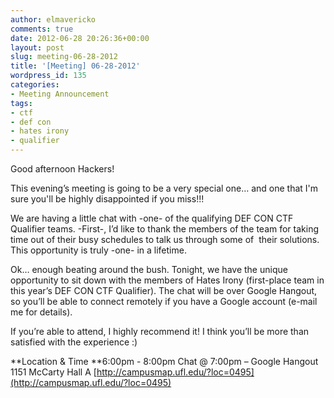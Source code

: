 ```yaml
---
author: elmavericko
comments: true
date: 2012-06-28 20:26:36+00:00
layout: post
slug: meeting-06-28-2012
title: '[Meeting] 06-28-2012'
wordpress_id: 135
categories:
- Meeting Announcement
tags:
- ctf
- def con
- hates irony
- qualifier
---
```


Good afternoon Hackers!

This evening’s meeting is going to be a very special one… and one that I'm sure you'll be highly disappointed if you miss!!!

We are having a little chat with -one- of the qualifying DEF CON CTF Qualifier teams. -First-, I’d like to thank the members of the team for taking time out of their busy schedules to talk us through some of  their solutions. This opportunity is truly -one- in a lifetime.

Ok… enough beating around the bush. Tonight, we have the unique opportunity to sit down with the members of Hates Irony (first-place team in this year’s DEF CON CTF Qualifier). The chat will be over Google Hangout, so you’ll be able to connect remotely if you have a Google account (e-mail me for details).

If you’re able to attend, I highly recommend it! I think you’ll be more than satisfied with the experience :)

**Location & Time
**6:00pm - 8:00pm
Chat @ 7:00pm – Google Hangout
1151 McCarty Hall A
[http://campusmap.ufl.edu/?loc=0495](http://campusmap.ufl.edu/?loc=0495)
